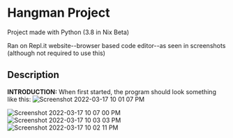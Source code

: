 # Hangman Project

Project made with Python (3.8 in Nix Beta)

Ran on Repl.it website--browser based code editor--as seen in screenshots (although not required to use this)

## Description

**INTRODUCTION:**
When first started, the program should look something like this:
![Screenshot 2022-03-17 10 01 07 PM](https://user-images.githubusercontent.com/101522498/158925616-6fcc12f8-3c92-4f60-8ed0-412dc3698aaa.png)

![Screenshot 2022-03-17 10 07 00 PM](https://user-images.githubusercontent.com/101522498/158925612-786a2c40-a7db-4dee-8003-ec439ded88c0.png)
![Screenshot 2022-03-17 10 03 03 PM](https://user-images.githubusercontent.com/101522498/158925614-e745c1bf-bcda-4c04-97d6-24dc04a5bb2c.png)
![Screenshot 2022-03-17 10 02 11 PM](https://user-images.githubusercontent.com/101522498/158925615-3a8a2fc7-f4ef-4b9d-956c-76e1cf495aa5.png)

